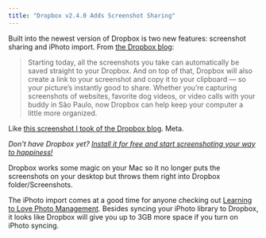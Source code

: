 ```yaml
---
title: "Dropbox v2.4.0 Adds Screenshot Sharing"
---
```

<p>Built into the newest version of Dropbox is two new features: screenshot sharing and iPhoto import. From <a href="https://blog.dropbox.com/2013/09/save-your-screenshots-in-dropbox/">the Dropbox blog</a>:</p>
<blockquote><p>
  Starting today, all the screenshots you take can automatically be saved straight to your Dropbox. And on top of that, Dropbox will also create a link to your screenshot and copy it to your clipboard — so your picture’s instantly good to share. Whether you’re capturing screenshots of websites, favorite dog videos, or video calls with your buddy in São Paulo, now Dropbox can help keep your computer a little more organized.
</p></blockquote>
<p>Like <a href="https://www.dropbox.com/s/2ddig1ss3ivxzl1/Screenshot%202013-09-30%2013.24.31.png">this screenshot I took of the Dropbox blog</a>. Meta.</p>
<p><em>Don't have Dropbox yet? <a href="https://db.tt/czHe7sK">Install it for free and start screenshoting your way to happiness!</a></em></p>
<p>Dropbox works some magic on your Mac so it no longer puts the screenshots on your desktop but throws them right into Dropbox folder/Screenshots.</p>
<p>The iPhoto import comes at a good time for anyone checking out <a href="https://chrisenns.com/2013/09/learning-to-love-photo-management/">Learning to Love Photo Management</a>. Besides syncing your iPhoto library to Dropbox, it looks like Dropbox will give you up to 3GB more space if you turn on iPhoto syncing.</p>

